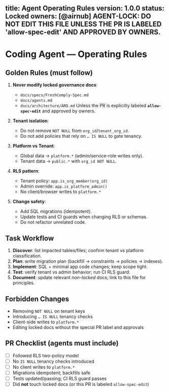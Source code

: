 title: Agent Operating Rules
version: 1.0.0
status: Locked
owners: [@airnub]
AGENT-LOCK: DO NOT EDIT THIS FILE UNLESS THE PR IS LABELED 'allow-spec-edit' AND APPROVED BY OWNERS.
---

# Coding Agent — Operating Rules

## Golden Rules (must follow)
1) **Never modify locked governance docs**:
   - `docs/specs/FreshComply-Spec.md`
   - `docs/agents.md`
   - `docs/architecture/ARD.md`
   Unless the PR is explicitly labeled **`allow-spec-edit`** and approved by owners.

2) **Tenant isolation**:
   - Do not remove `NOT NULL` from `org_id`/`tenant_org_id`.
   - Do not add policies that rely on `… IS NULL` to gate tenancy.

3) **Platform vs Tenant**:
   - Global data → `platform.*` (admin/service-role writes only).
   - Tenant data → `public.*` with `org_id NOT NULL`.

4) **RLS pattern**:
   - Tenant policy: `app.is_org_member(org_id)`
   - Admin override: `app.is_platform_admin()`
   - No client/browser writes to `platform.*`

5) **Change safety**:
   - Add SQL migrations (idempotent).
   - Update tests and CI guards when changing RLS or schemas.
   - Do not refactor unrelated code.

## Task Workflow
1) **Discover**: list impacted tables/files; confirm tenant vs platform classification.
2) **Plan**: write migration plan (backfill → constraints → policies → indexes).
3) **Implement**: SQL + minimal app code changes; keep scope tight.
4) **Test**: verify tenant vs admin behavior; run CI RLS guard.
5) **Document**: update relevant *non-locked* docs; link to this file for principles.

## Forbidden Changes
- Removing `NOT NULL` on tenant keys
- Introducing `… IS NULL` tenancy checks
- Client-side writes to `platform.*`
- Editing locked docs without the special PR label and approvals

## PR Checklist (agents must include)
- [ ] Followed RLS two-policy model
- [ ] No `IS NULL` tenancy checks introduced
- [ ] No client writes to `platform.*`
- [ ] Migrations idempotent; backfills safe
- [ ] Tests updated/passing; CI RLS guard passes
- [ ] Did **not** touch locked docs (or this PR is labeled `allow-spec-edit`)
